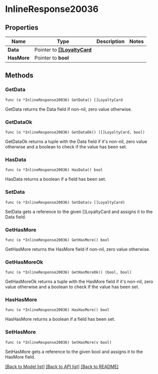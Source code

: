 # InlineResponse20036

## Properties

Name | Type | Description | Notes
------------ | ------------- | ------------- | -------------
**Data** | Pointer to [**[]LoyaltyCard**](LoyaltyCard.md) |  | 
**HasMore** | Pointer to **bool** |  | 

## Methods

### GetData

`func (o *InlineResponse20036) GetData() []LoyaltyCard`

GetData returns the Data field if non-nil, zero value otherwise.

### GetDataOk

`func (o *InlineResponse20036) GetDataOk() ([]LoyaltyCard, bool)`

GetDataOk returns a tuple with the Data field if it's non-nil, zero value otherwise
and a boolean to check if the value has been set.

### HasData

`func (o *InlineResponse20036) HasData() bool`

HasData returns a boolean if a field has been set.

### SetData

`func (o *InlineResponse20036) SetData(v []LoyaltyCard)`

SetData gets a reference to the given []LoyaltyCard and assigns it to the Data field.

### GetHasMore

`func (o *InlineResponse20036) GetHasMore() bool`

GetHasMore returns the HasMore field if non-nil, zero value otherwise.

### GetHasMoreOk

`func (o *InlineResponse20036) GetHasMoreOk() (bool, bool)`

GetHasMoreOk returns a tuple with the HasMore field if it's non-nil, zero value otherwise
and a boolean to check if the value has been set.

### HasHasMore

`func (o *InlineResponse20036) HasHasMore() bool`

HasHasMore returns a boolean if a field has been set.

### SetHasMore

`func (o *InlineResponse20036) SetHasMore(v bool)`

SetHasMore gets a reference to the given bool and assigns it to the HasMore field.


[[Back to Model list]](../README.md#documentation-for-models) [[Back to API list]](../README.md#documentation-for-api-endpoints) [[Back to README]](../README.md)


